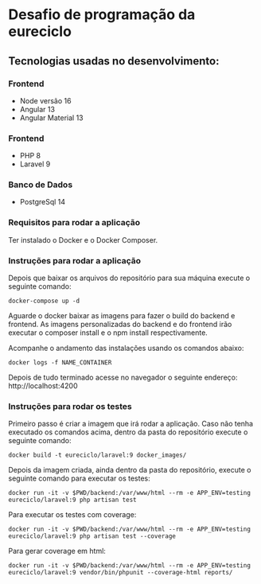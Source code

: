 # Desafio de programação da eureciclo

## Tecnologias usadas no desenvolvimento:

### Frontend

- Node versão 16
- Angular 13
- Angular Material 13

### Frontend

- PHP 8
- Laravel 9

### Banco de Dados

- PostgreSql 14

### Requisitos para rodar a aplicação

Ter instalado o Docker e o Docker Composer.

### Instruções para rodar a aplicação

Depois que baixar os arquivos do repositório para sua máquina execute o seguinte comando:

`docker-compose up -d`

Aguarde o docker baixar as imagens para fazer o build do backend e frontend. As imagens personalizadas do backend e do frontend irão executar o composer install e o npm install respectivamente.

Acompanhe o andamento das instalações usando os comandos abaixo:

`docker logs -f NAME_CONTAINER`

Depois de tudo terminado acesse no navegador o seguinte endereço:
http://localhost:4200

### Instruções para rodar os testes

Primeiro passo é criar a imagem que irá rodar a aplicação. Caso não tenha executado os comandos acima, dentro da pasta do repositório execute o seguinte comando:

`docker build -t eureciclo/laravel:9 docker_images/`

Depois da imagem criada, ainda dentro da pasta do repositório, execute o seguinte comando para executar os testes:

`docker run -it -v $PWD/backend:/var/www/html --rm -e APP_ENV=testing eureciclo/laravel:9 php artisan test`

Para executar os testes com coverage:

`docker run -it -v $PWD/backend:/var/www/html --rm -e APP_ENV=testing eureciclo/laravel:9 php artisan test --coverage`

Para gerar coverage em html:

`docker run -it -v $PWD/backend:/var/www/html --rm -e APP_ENV=testing eureciclo/laravel:9 vendor/bin/phpunit --coverage-html reports/`